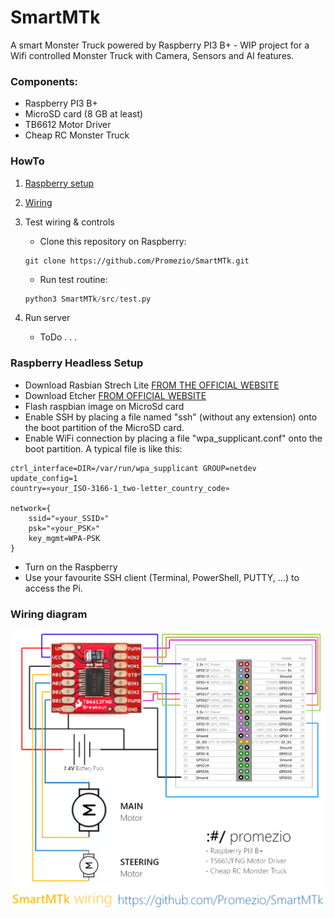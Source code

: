 # SmartMTk
A smart Monster Truck powered by Raspberry PI3 B+ - WIP project for a Wifi controlled Monster Truck with Camera, Sensors and AI features.

### Components:
* Raspberry PI3 B+
* MicroSD card (8 GB at least)
* TB6612 Motor Driver
* Cheap RC Monster Truck

### HowTo
1. [Raspberry setup](#raspberry-headless-setup)

2. [Wiring](#wiring-diagram)

3. Test wiring & controls
    * Clone this repository on Raspberry:
    ```
    git clone https://github.com/Promezio/SmartMTk.git
    ```
    * Run test routine:
    ```python
    python3 SmartMTk/src/test.py
    ```
    
4. Run server
    * ToDo . . .

### Raspberry Headless Setup
* Download Rasbian Strech Lite [FROM THE OFFICIAL WEBSITE](https://www.raspberrypi.org/downloads/raspbian/)
* Download Etcher [FROM OFFICIAL WEBSITE](https://www.balena.io/etcher/)
* Flash raspbian image on MicroSd card
* Enable SSH by placing a file named "ssh" (without any extension) onto the boot partition of the MicroSD card.
* Enable WiFi connection by placing a file "wpa_supplicant.conf" onto the boot partition. A typical file is like this:
```
ctrl_interface=DIR=/var/run/wpa_supplicant GROUP=netdev
update_config=1
country=«your_ISO-3166-1_two-letter_country_code»

network={
    ssid="«your_SSID»"
    psk="«your_PSK»"
    key_mgmt=WPA-PSK
}
```
* Turn on the Raspberry
* Use your favourite SSH client (Terminal, PowerShell, PUTTY, ...)  to access the Pi. 

### Wiring diagram
![SmartMTk wiring diagram](https://github.com/Promezio/SmartMTk/blob/master/SmartMTk_wiring.png)



